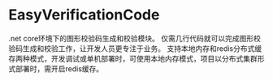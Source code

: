 # EasyVerificationCode
.net core环境下的图形校验码生成和校验模块。 
仅需几行代码就可以完成图形校验码生成和校验工作，让开发人员更专注于业务。
支持本地内存和redis分布式缓存两种模式，开发调试或单机部署时，可使用本地内存模式，项目以分布式集群形式部署时，需开启redis缓存。
